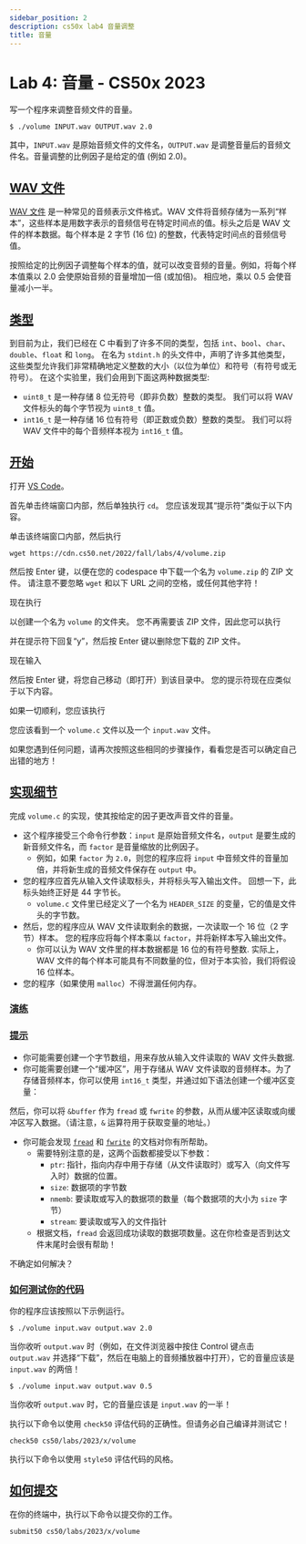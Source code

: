 ```yaml
---
sidebar_position: 2
description: cs50x lab4 音量调整
title: 音量
---
```

# Lab 4: 音量 - CS50x 2023

写一个程序来调整音频文件的音量。

```
$ ./volume INPUT.wav OUTPUT.wav 2.0

```

其中，`INPUT.wav` 是原始音频文件的文件名，`OUTPUT.wav` 是调整音量后的音频文件名。音量调整的比例因子是给定的值 (例如 2.0)。

## [WAV 文件](#wav-files)

[WAV 文件](https://docs.fileformat.com/audio/wav/) 是一种常见的音频表示文件格式。WAV 文件将音频存储为一系列“样本”，这些样本是用数字表示的音频信号在特定时间点的值。标头之后是 WAV 文件的样本数据。每个样本是 2 字节 (16 位) 的整数，代表特定时间点的音频信号值。

按照给定的比例因子调整每个样本的值，就可以改变音频的音量。例如，将每个样本值乘以 2.0 会使原始音频的音量增加一倍 (或加倍)。 相应地，乘以 0.5 会使音量减小一半。

## [类型](#types)

到目前为止，我们已经在 C 中看到了许多不同的类型，包括 `int`、`bool`、`char`、`double`、`float` 和 `long`。 在名为 `stdint.h` 的头文件中，声明了许多其他类型，这些类型允许我们非常精确地定义整数的大小（以位为单位）和符号（有符号或无符号）。 在这个实验里，我们会用到下面这两种数据类型:

-   `uint8_t` 是一种存储 8 位无符号（即非负数）整数的类型。 我们可以将 WAV 文件标头的每个字节视为 `uint8_t` 值。
-   `int16_t` 是一种存储 16 位有符号（即正数或负数）整数的类型。 我们可以将 WAV 文件中的每个音频样本视为 `int16_t` 值。

## [开始](#getting-started)

打开 [VS Code](https://cs50.dev/)。

首先单击终端窗口内部，然后单独执行 `cd`。 您应该发现其“提示符”类似于以下内容。

单击该终端窗口内部，然后执行

```
wget https://cdn.cs50.net/2022/fall/labs/4/volume.zip

```

然后按 Enter 键，以便在您的 codespace 中下载一个名为 `volume.zip` 的 ZIP 文件。 请注意不要忽略 `wget` 和以下 URL 之间的空格，或任何其他字符！

现在执行

以创建一个名为 `volume` 的文件夹。 您不再需要该 ZIP 文件，因此您可以执行

并在提示符下回复“y”，然后按 Enter 键以删除您下载的 ZIP 文件。

现在输入

然后按 Enter 键，将您自己移动（即打开）到该目录中。 您的提示符现在应类似于以下内容。

如果一切顺利，您应该执行

您应该看到一个 `volume.c` 文件以及一个 `input.wav` 文件。

如果您遇到任何问题，请再次按照这些相同的步骤操作，看看您是否可以确定自己出错的地方！

## [实现细节](#implementation-details)

完成 `volume.c` 的实现，使其按给定的因子更改声音文件的音量。

-   这个程序接受三个命令行参数：`input` 是原始音频文件名，`output` 是要生成的新音频文件名，而 `factor` 是音量缩放的比例因子。
    -   例如，如果 `factor` 为 `2.0`，则您的程序应将 `input` 中音频文件的音量加倍，并将新生成的音频文件保存在 `output` 中。
-   您的程序应首先从输入文件读取标头，并将标头写入输出文件。 回想一下，此标头始终正好是 44 字节长。
    -   `volume.c` 文件里已经定义了一个名为 `HEADER_SIZE` 的变量，它的值是文件头的字节数。
-   然后，您的程序应从 WAV 文件读取剩余的数据，一次读取一个 16 位（2 字节）样本。 您的程序应将每个样本乘以 `factor`，并将新样本写入输出文件。
    -   你可以认为 WAV 文件里的样本数据都是 16 位的有符号整数. 实际上，WAV 文件的每个样本可能具有不同数量的位，但对于本实验，我们将假设 16 位样本。
-   您的程序（如果使用 `malloc`）不得泄漏任何内存。

### [演练](#walkthrough)

### [提示](#hints)

-   你可能需要创建一个字节数组，用来存放从输入文件读取的 WAV 文件头数据.
-   你可能需要创建一个“缓冲区”，用于存储从 WAV 文件读取的音频样本。为了存储音频样本，你可以使用 `int16_t` 类型，并通过如下语法创建一个缓冲区变量：

然后，你可以将 `&buffer` 作为 `fread` 或 `fwrite` 的参数，从而从缓冲区读取或向缓冲区写入数据。（请注意，`&` 运算符用于获取变量的地址。）

-   你可能会发现 [`fread`](https://man.cs50.io/3/fread) 和 [`fwrite`](https://man.cs50.io/3/fwrite) 的文档对你有所帮助。
    -   需要特别注意的是，这两个函数都接受以下参数：
        -   `ptr`: 指针，指向内存中用于存储（从文件读取时）或写入（向文件写入时）数据的位置。
        -   `size`: 数据项的字节数
        -   `nmemb`: 要读取或写入的数据项的数量（每个数据项的大小为 `size` 字节）
        -   `stream`: 要读取或写入的文件指针
    -   根据文档，`fread` 会返回成功读取的数据项数量。这在你检查是否到达文件末尾时会很有帮助！

不确定如何解决？

### [如何测试你的代码](#how-to-test-your-code)

你的程序应该按照以下示例运行。

```
$ ./volume input.wav output.wav 2.0

```

当你收听 `output.wav` 时（例如，在文件浏览器中按住 Control 键点击 `output.wav` 并选择“下载”，然后在电脑上的音频播放器中打开），它的音量应该是 `input.wav` 的两倍！

```
$ ./volume input.wav output.wav 0.5

```

当你收听 `output.wav` 时，它的音量应该是 `input.wav` 的一半！

执行以下命令以使用 `check50` 评估代码的正确性。但请务必自己编译并测试它！

```
check50 cs50/labs/2023/x/volume

```

执行以下命令以使用 `style50` 评估代码的风格。

## [如何提交](#how-to-submit)

在你的终端中，执行以下命令以提交你的工作。

```
submit50 cs50/labs/2023/x/volume

```
